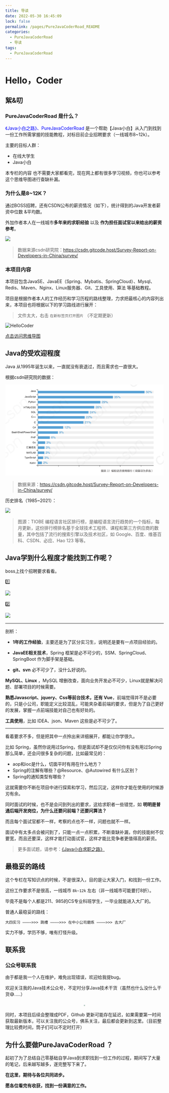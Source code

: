 ```yaml
---
title: 导读
date: 2022-05-30 16:45:09
lock: false
permalink: /pages/PureJavaCoderRoad_README
categories: 
  - PureJavaCoderRoad
  - 导读
tags: 
  - PureJavaCoderRoad
---
```

# Hello，Coder

## 絮&叨

### PureJavaCoderRoad 是什么？
<font color=blue>《Java小白之路》、PureJavaCoderRoad   </font>
是一个帮助【Java小白】从入门到找到一份工作所需掌握的技能教程，对标目前企业招聘要求（一线城市8~12k）。 

主要的目标人群：

- 在线大学生
- Java小白



本专栏的内容 也不需要大家都看完，现在网上都有很多学习视频，你也可以参考这个思维导图进行查缺补漏。



### 为什么是8~12K？

通过BOSS招聘，还有CSDN公布的薪资情况（如下），统计得到的Java开发者薪资中位数 &平均数。

外加作者本人在一线城市**多年来的求职经验** 以及 **作为担任面试官以来给出的薪资参考**。

![](http://rainyudianxx.baimuxym.cn/image-20220612123227821.png)

> 数据来源csdn研究院：https://csdn.gitcode.host/Survey-Report-on-Developers-in-China/survey/

### 本项目内容

本项目包含JavaSE、JavaEE（Spring、Mybatis、SpringCloud）、Mysql、Redis、Maven、Nginx、Linux服务器、Git、工具使用、算法 等基础教程。



项目是根据作者本人的工作经历和学习历程的路线整理，力求把最核心的内容列出来，本项目也将根据以下的学习路线进行展开：

> 文件太大，右击 `在新标签页打开图片` （不定期更新）
>

![HelloCoder](https://cdn.jsdelivr.net/gh/DogerRain/image@main/img/20210311-HelloCoder.png)

<a href = "https://cdn.jsdelivr.net/gh/DogerRain/image@main/img/20210311-HelloCoder.png" target="_blank">点击访问思维导图</a>

## Java的受欢迎程度

Java 从1995年诞生以来，一直就没有衰退过，而且需求也一直很大。



根据csdn研究院的数据：

![](./picture/image-20220612123912452.png)

>  数据来源：https://csdn.gitcode.host/Survey-Report-on-Developers-in-China/survey/



 历史排名（1985~2021）：

![](https://blog-1253198264.cos.ap-guangzhou.myqcloud.com/image-20210104150308595.png)

> 图源：TIOBE 编程语言社区排行榜，是编程语言流行趋势的一个指标，每月更新，这份排行榜排名基于全球技术工程师、课程和第三方供应商的数量，其中包括了流行的搜索引擎以及技术社区，如 Google、百度、维基百科、CSDN、必应、Hao 123 等等。



## Java学到什么程度才能找到工作呢？

boss上找个招聘要求看看。

1️⃣

![](http://rainyudianxx.baimuxym.cn/image-20220612152931419.png)

2️⃣

![](http://rainyudianxx.baimuxym.cn/image-20220612162006251.png)

---

剖析：

- **1年的工作经验**，主要还是为了区分实习生，说明还是要有一点项目经验的。

- **JavaEE相关技术**，Spring 框架是必不可少的，SSM、SpringCloud、SpringBoot 作为脚手架是基础。

- **git、svn**  必不可少了，没什么好说的。

**MySQL、Linux** ，MySQL 增删改查，面向业务开发必不可少，Linux就是解决问题、部署项目的时候需要。

**熟悉Javascript、jquery、Css等前台技术，还有 Vue**，前端觉得并不是必要的，只是小公司，职能定义比较混乱，可能夹杂着前端的要求，但是为了自己更好的发展，掌握一点前端技能对自己也有好处的。

**工具使用**，比如 IDEA、json、Maven 这些是必不可少了。



---

看着要求不多，但是把其中一点拎出来详细展开，都能让你学很久。

比如 Spring，虽然你说用过Spring，但是面试却不是仅仅问你有没有用过Spring那么简单，还会问很多复杂的问题，比如最常见的：

- aop和ioc是什么，切面平时有用在什么地方？
- Spring的注解有哪些？@Resource、@Autowired 有什么区别？
- Spring的通知类型有哪些？

这就需要你不断在项目中进行探索和学习，然后沉淀，这样你才能在使用的时候游刃有余。



同时面试的时候，也不是会问到列出的要求，这给求职者一些错觉，如 **明明是普通后端开发岗位，为什么还要问前端？还要问算法？**



而且每个面试官都不一样，考察的点也不一样，问题也就不一样。



面试中有太多点会被问到了，只能一点一点积累，不断查缺补漏，你的技能树不仅要宽，而且还要深，这样才能打动面试官，这样才能比竞争者更值得高的薪资。



> 更多面试题，请参考：[《Java小白求职之路》](/pages/LearnJavaToFindAJob_README)

## 最稳妥的路线

这个专栏在写知识点的时候，不是很深入，目的是让大家入门，和找到一份工作。



这份工作要求不是很高，一线城市 `8k~12k` 左右（非一线城市可能要打8折）。



毕竟不是每个人都是211、985的CS专业科班学生，一毕业就能进入大厂的。



普通人最稳妥的路线：

```
大四实习 ————>>> 跳槽 ————>>> 在中小公司磨炼 ————>>> 去大厂
```

实力不够，学历不够，唯有打怪升级。

## 联系我

### 公众号联系我

由于都是我一个人在维护，难免出现错误，欢迎给我提bug。

欢迎关注我的Java技术公众号，不定时分享Java技术干货（虽然也什么没什么干货😅.....）

<div align="center"> <img src="https://cdn.jsdelivr.net/gh/DogerRain/image@main/Home/wuli_HelloCoder.png"  style="zoom:30%;"></img> </div>

 

同时，本项目后续会整理成PDF，Github 更新可能存在延迟，如果需要第一时间获取最新版本，可以关注我的公众号，佛系关注，最后都会更新到这里。（目前整理比较费时间，筒子们可以不定时打开）



## 为什么要做PureJavaCoderRoad ？

起初了为了总结自己零基础自学Java到求职找到一份工作的过程，期间写了大量的笔记，后来越写越多，遂完整写下来了。



**在这里，期待与各位共同进步。**

**愿各位看完有收获，找到一份满意的工作。**



